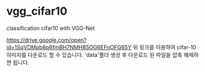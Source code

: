 # vgg_cifar10
classification cifar10 with VGG-Net

https://drive.google.com/open?id=1SqVDMpb8p6fmBH7NMH85OG6EFnOFG65Y
위 링크를 이용하여 cifar-10 이미지를 다운로드 할 수 있습니다.
'data'폴더 생성 후 다운로드 된 파일을 압축 해제하면 됩니다.

